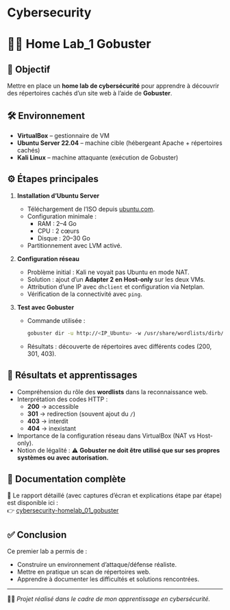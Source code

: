 # Cybersecurity
# 🕵️‍♀️ Home Lab_1  Gobuster 

## 🎯 Objectif
Mettre en place un **home lab de cybersécurité** pour apprendre à découvrir des répertoires cachés d’un site web à l’aide de **Gobuster**.

## 🛠️ Environnement
- **VirtualBox** – gestionnaire de VM  
- **Ubuntu Server 22.04** – machine cible (hébergeant Apache + répertoires cachés)  
- **Kali Linux** – machine attaquante (exécution de Gobuster)  

## ⚙️ Étapes principales
1. **Installation d’Ubuntu Server**  
   - Téléchargement de l’ISO depuis [ubuntu.com](https://ubuntu.com/download/server).  
   - Configuration minimale :  
     - RAM : 2–4 Go  
     - CPU : 2 cœurs  
     - Disque : 20–30 Go  
   - Partitionnement avec LVM activé.  

2. **Configuration réseau**  
   - Problème initial : Kali ne voyait pas Ubuntu en mode NAT.  
   - Solution : ajout d’un **Adapter 2 en Host-only** sur les deux VMs.  
   - Attribution d’une IP avec `dhclient` et configuration via Netplan.  
   - Vérification de la connectivité avec `ping`.  

3. **Test avec Gobuster**  
   - Commande utilisée :  
     ```bash
     gobuster dir -u http://<IP_Ubuntu> -w /usr/share/wordlists/dirb/common.txt
     ```  
   - Résultats : découverte de répertoires avec différents codes (200, 301, 403).  

## 📑 Résultats et apprentissages
- Compréhension du rôle des **wordlists** dans la reconnaissance web.  
- Interprétation des codes HTTP :  
  - **200** → accessible  
  - **301** → redirection (souvent ajout du `/`)  
  - **403** → interdit  
  - **404** → inexistant  
- Importance de la configuration réseau dans VirtualBox (NAT vs Host-only).  
- Notion de légalité : ⚠️ **Gobuster ne doit être utilisé que sur ses propres systèmes ou avec autorisation.**

## 📂 Documentation complète
📄 Le rapport détaillé (avec captures d’écran et explications étape par étape) est disponible ici :  
👉 [cybersecurity-homelab_01_gobuster](Lab_1_Gobuster/cybersecurity-homelab_01_gobuster_biffé.pdf)

## ✅ Conclusion
Ce premier lab a permis de :  
- Construire un environnement d’attaque/défense réaliste.  
- Mettre en pratique un scan de répertoires web.  
- Apprendre à documenter les difficultés et solutions rencontrées.  

---

👩‍💻 *Projet réalisé dans le cadre de mon apprentissage en cybersécurité.*  
